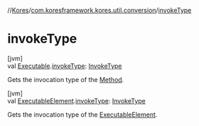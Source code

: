 //[Kores](../../index.md)/[com.koresframework.kores.util.conversion](index.md)/[invokeType](invoke-type.md)

# invokeType

[jvm]\
val [Executable](https://docs.oracle.com/javase/8/docs/api/java/lang/reflect/Executable.html).[invokeType](invoke-type.md): [InvokeType](../com.koresframework.kores.base/-invoke-type/index.md)

Gets the invocation type of the [Method](https://docs.oracle.com/javase/8/docs/api/java/lang/reflect/Method.html).

[jvm]\
val [ExecutableElement](https://docs.oracle.com/javase/8/docs/api/javax/lang/model/element/ExecutableElement.html).[invokeType](invoke-type.md): [InvokeType](../com.koresframework.kores.base/-invoke-type/index.md)

Gets the invocation type of the [ExecutableElement](https://docs.oracle.com/javase/8/docs/api/javax/lang/model/element/ExecutableElement.html).
